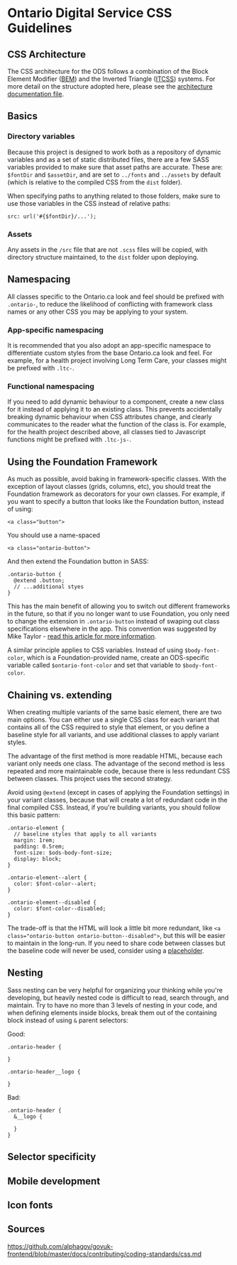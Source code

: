 # Ontario Digital Service CSS Guidelines

## CSS Architecture

The CSS architecture for the ODS follows a combination of the Block Element Modifier ([BEM](http://getbem.com/introduction/)) and the Inverted Triangle ([ITCSS](https://www.creativebloq.com/web-design/manage-large-css-projects-itcss-101517528)) systems. For more detail on the structure adopted here, please see the [architecture documentation file](./architecture.md).

## Basics

### Directory variables

Because this project is designed to work both as a repository of dynamic variables and as a set of static distributed files, there are a few SASS variables provided to make sure that asset paths are accurate. These are: `$fontDir` and `$assetDir`, and are set to `../fonts` and `../assets` by default (which is relative to the compiled CSS from the `dist` folder).

When specifying paths to anything related to those folders, make sure to use those variables in the CSS instead of relative paths:

`src: url('#{$fontDir}/...');`

### Assets

Any assets in the `/src` file that are not `.scss` files will be copied, with directory structure maintained, to the `dist` folder upon deploying.

## Namespacing
All classes specific to the Ontario.ca look and feel should be prefixed with `.ontario-`, to reduce the likelihood of conflicting with framework class names or any other CSS you may be applying to your system.

### App-specific namespacing
It is recommended that you also adopt an app-specific namespace to differentiate custom styles from the base Ontario.ca look and feel. For example, for a health project involving Long Term Care, your classes might be prefixed with `.ltc-`.

### Functional namespacing
If you need to add dynamic behaviour to a component, create a new class for it instead of applying it to an existing class. This prevents accidentally breaking dynamic behaviour when CSS attributes change, and clearly communicates to the reader what the function of the class is. For example, for the health project described above, all classes tied to Javascript functions might be prefixed with `.ltc-js-`.

## Using the Foundation Framework

As much as possible, avoid baking in framework-specific classes. With the exception of layout classes (grids, columns, etc), you should treat the Foundation framework as decorators for your own classes. For example, if you want to specify a button that looks like the Foundation button, instead of using:

```<a class="button">```

You should use a name-spaced

```<a class="ontario-button">```

And then extend the Foundation button in SASS:

```
.ontario-button {
  @extend .button;
  // ...additional styes
}
```

This has the main benefit of allowing you to switch out different frameworks in the future, so that if you no longer want to use Foundation, you only need to change the extension in `.ontario-button` instead of swaping out class specifications elsewhere in the app. This convention was suggested by Mike Taylor - [read this article for more information](https://medium.com/@mktlr/the-backendification-of-frontend-development-62f218a773d4).

A similar principle applies to CSS variables. Instead of using `$body-font-color`, which is a Foundation-provided name, create an ODS-specific variable called `$ontario-font-color` and set that variable to `$body-font-color`.

## Chaining vs. extending

When creating multiple variants of the same basic element, there are two main options. You can either use a single CSS class for each variant that contains all of the CSS required to style that element, or you define a baseline style for all variants, and use additional classes to apply variant styles.

The advantage of the first method is more readable HTML, because each variant only needs one class. The advantage of the second method is less repeated and more maintainable code, because there is less redundant CSS between classes. This project uses the second strategy.

Avoid using `@extend` (except in cases of applying the Foundation settings) in your variant classes, because that will create a lot of redundant code in the final compiled CSS. Instead, if you're building variants, you should follow this basic pattern:

```
.ontario-element {
  // baseline styles that apply to all variants
  margin: 1rem;
  padding: 0.5rem;
  font-size: $ods-body-font-size;
  display: block;
}

.ontario-element--alert {
  color: $font-color--alert;
}

.ontario-element--disabled {
  color: $font-color--disabled;
}
```

The trade-off is that the HTML will look a little bit more redundant, like `<a class="ontario-button ontario-button--disabled">`, but this will be easier to maintain in the long-run. If you need to share code between classes but the baseline code will never be used, consider using a [placeholder](when-to-use-extends-vs-mixins).

## Nesting

Sass nesting can be very helpful for organizing your thinking while you're developing, but heavily nested code is difficult to read, search through, and maintain. Try to have no more than 3 levels of nesting in your code, and when defining elements inside blocks, break them out of the containing block instead of using `&` parent selectors:

Good:

```
.ontario-header {

}

.ontario-header__logo {

}
```

Bad:

```
.ontario-header {
  &__logo {

  }
}
```

## Selector specificity

## Mobile development

## Icon fonts

## Sources

https://github.com/alphagov/govuk-frontend/blob/master/docs/contributing/coding-standards/css.md
